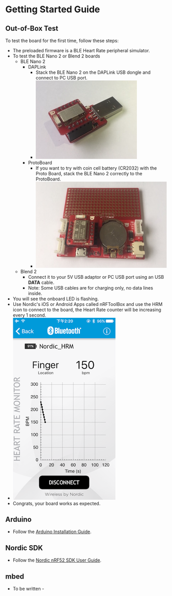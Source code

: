 # Getting Started Guide

## Out-of-Box Test

To test the board for the first time, follow these steps:

* The preloaded firmware is a BLE Heart Rate peripheral simulator.
* To test the BLE Nano 2 or Blend 2 boards
	* BLE Nano 2
		* DAPLink
			* Stack the BLE Nano 2 on the DAPLink USB dongle and connect to PC USB port.
			* ![image](./images/Nano2/Nano2_01.jpg)
		* ProtoBoard
			* If you want to try with coin cell battery (CR2032) with the Proto Board, stack the BLE Nano 2 correctly to the ProtoBoard.
			* ![image](./images/Nano2/ProtoBoard_01.jpg)
	* Blend 2	
		* Connect it to your 5V USB adaptor or PC USB port using an USB **DATA** cable.
		* Note: Some USB cables are for charging only, no data lines inside.
* You will see the onboard LED is flashing.
* Use Nordic's iOS or Android Apps called nRFToolBox and use the HRM icon to connect to the board, the Heart Rate counter will be increasing every 1 second.
* ![image](./images/App_01.png)
* Congrats, your board works as expected.

## Arduino

* Follow the [Arduino Installation Guide](./Arduino_Board_Package_Installation_Guide.md).

## Nordic SDK

* Follow the [Nordic nRF52 SDK User Guide](./Nordic_SDK_User_Guide.md).

## mbed

- To be written -





